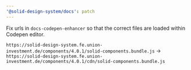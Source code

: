 ```yaml
---
'@solid-design-system/docs': patch
---
```


Fix urls in `docs-codepen-enhancer` so that the correct files are loaded within Codepen editor.

`https://solid-design-system.fe.union-investment.de/components/4.0.1/solid-components.bundle.js` -> `https://solid-design-system.fe.union-investment.de/components/4.0.1/cdn/solid-components.bundle.js`
